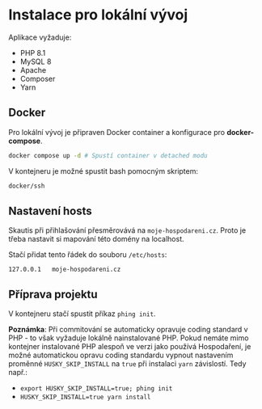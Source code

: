 # Instalace pro lokální vývoj

Aplikace vyžaduje:
- PHP 8.1
- MySQL 8
- Apache
- Composer
- Yarn

## Docker
Pro lokální vývoj je připraven Docker container a konfigurace pro **docker-compose**.

```bash
docker compose up -d # Spustí container v detached modu
```

V kontejneru je možné spustit bash pomocným skriptem:
```bash
docker/ssh
```

## Nastavení hosts
Skautis při přihlašování přesměrovává na `moje-hospodareni.cz`.
Proto je třeba nastavit si mapování této domény na localhost.

Stačí přidat tento řádek do souboru `/etc/hosts`:
```
127.0.0.1   moje-hospodareni.cz
```

## Příprava projektu
V kontejneru stačí spustit příkaz `phing init`.

**Poznámka**: Při commitování se automaticky opravuje coding standard v PHP - to však vyžaduje lokálně nainstalované PHP.
Pokud nemáte mimo kontejner instalované PHP alespoň ve verzi jako používá Hospodaření,
je možné automatickou opravu coding standardu vypnout nastavením proměnné `HUSKY_SKIP_INSTALL` na `true` při instalaci
`yarn` závislostí. Tedy např.:

- `export HUSKY_SKIP_INSTALL=true; phing init`
- `HUSKY_SKIP_INSTALL=true yarn install`
